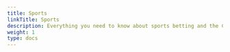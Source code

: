 ```yaml
---
title: Sports
linkTitle: Sports
description: Everything you need to know about sports betting and the Cloudbet sportsbook.
weight: 1
type: docs
---
```

